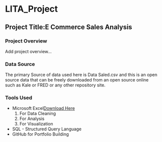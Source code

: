 # LITA_Project

## Project Title:E Commerce Sales Analysis

### Project Overview
Add project overview...

### Data Source
The primary Source of data used here is Data Saled.csv and this is an open source data that can be freely downloaded from an open source online such as Kale or FRED or any other repository site.  

### Tools Used
- Microsoft Excel[Download Here](http://www.microsoft.com)
     1. For Data Cleaning
     2. For Analysis
     3. For Visualization
- SQL - Structured Query Language
- GitHub for Portfolio Building
